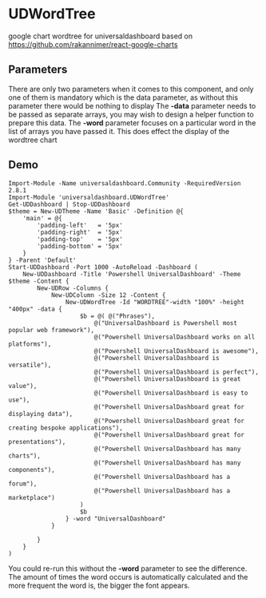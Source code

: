 # UDWordTree
google chart wordtree for universaldashboard based on https://github.com/rakannimer/react-google-charts

## Parameters

  There are only two parameters when it comes to this component, and only one of them is mandatory which is the data parameter,
  as without this parameter there would be nothing to display
The **-data** parameter needs to be passed as separate arrays, you may wish to design a helper function to prepare this data.
The **-word** parameter focuses on a particular word in the list of arrays you have passed it.  This does effect the display
of the wordtree chart

## Demo

```
Import-Module -Name universaldashboard.Community -RequiredVersion 2.8.1
Import-Module 'universaldashboard.UDWordTree'
Get-UDDashboard | Stop-UDDashboard
$theme = New-UDTheme -Name 'Basic' -Definition @{
    'main' = @{
        'padding-left'   = '5px'
        'padding-right'  = '5px'
        'padding-top'    = '5px'
        'padding-bottom' = '5px'
    }
} -Parent 'Default'
Start-UDDashboard -Port 1000 -AutoReload -Dashboard (
    New-UDDashboard -Title 'Powershell UniversalDashboard' -Theme $theme -Content {
        New-UDRow -Columns {
            New-UDColumn -Size 12 -Content {
                New-UDWordTree -Id "WORDTREE"-width "100%" -height "400px" -data {
                    $b = @( @("Phrases"),
                        @("UniversalDashboard is Powershell most popular web framework"),
                        @("Powershell UniversalDashboard works on all platforms"),
                        @("Powershell UniversalDashboard is awesome"),
                        @("Powershell UniversalDashboard is versatile"),
                        @("Powershell UniversalDashboard is perfect"),
                        @("Powershell UniversalDashboard is great value"),
                        @("Powershell UniversalDashboard is easy to use"),
                        @("Powershell UniversalDashboard great for displaying data"),
                        @("Powershell UniversalDashboard great for creating bespoke applications"),
                        @("Powershell UniversalDashboard great for presentations"),
                        @("Powershell UniversalDashboard has many charts"),
                        @("Powershell UniversalDashboard has many components"),
                        @("Powershell UniversalDashboard has a forum"),
                        @("Powershell UniversalDashboard has a marketplace")
                    )
                    $b
                } -word "UniversalDashboard"
            }

        }
    }
)
```

  You could re-run this without the **-word** parameter to see the difference.  The amount of times the word occurs is 
  automatically calculated and the more frequent the word is, the bigger the font appears.
